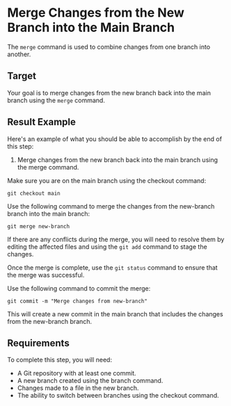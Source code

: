 # Merge Changes from the New Branch into the Main Branch

The `merge` command is used to combine changes from one branch into another.

## Target

Your goal is to merge changes from the new branch back into the main branch using the `merge` command.

## Result Example

Here's an example of what you should be able to accomplish by the end of this step:

1. Merge changes from the new branch back into the main branch using the merge command.

Make sure you are on the main branch using the checkout command:

```shell
git checkout main
```

Use the following command to merge the changes from the new-branch branch into the main branch:

```shell
git merge new-branch
```

If there are any conflicts during the merge, you will need to resolve them by editing the affected files and using the `git add` command to stage the changes.

Once the merge is complete, use the `git status` command to ensure that the merge was successful.

Use the following command to commit the merge:

```shell
git commit -m "Merge changes from new-branch"
```

This will create a new commit in the main branch that includes the changes from the new-branch branch.

## Requirements

To complete this step, you will need:

- A Git repository with at least one commit.
- A new branch created using the branch command.
- Changes made to a file in the new branch.
- The ability to switch between branches using the checkout command.
